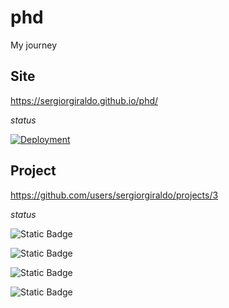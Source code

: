 # phd

My journey

## Site

https://sergiorgiraldo.github.io/phd/

*status*

[![Deployment](https://github.com/sergiorgiraldo/phd/actions/workflows/jekyll.yml/badge.svg)](https://github.com/sergiorgiraldo/phd/actions/workflows/jekyll.yml)

## Project

https://github.com/users/sergiorgiraldo/projects/3 

*status*

![Static Badge](https://img.shields.io/badge/Backlog-2-red?style=for-the-badge)

![Static Badge](https://img.shields.io/badge/Prioritized-1-yellow?style=for-the-badge)

![Static Badge](https://img.shields.io/badge/Doing-1-green?style=for-the-badge)

![Static Badge](https://img.shields.io/badge/Done-2-blue?style=for-the-badge)
